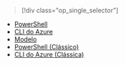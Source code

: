 > [!div class="op_single_selector"]
- [PowerShell](../articles/virtual-network/virtual-network-deploy-multinic-arm-ps.md)
- [CLI do Azure](../articles/virtual-network/virtual-network-deploy-multinic-arm-cli.md)
- [Modelo](../articles/virtual-network/virtual-network-deploy-multinic-arm-template.md)
- [PowerShell (Clássico)](../articles/virtual-network/virtual-network-deploy-multinic-classic-ps.md)
- [CLI do Azure (Clássica)](../articles/virtual-network/virtual-network-deploy-multinic-classic-cli.md)


<!--HONumber=Nov16_HO3-->


